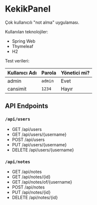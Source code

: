 # KekikPanel

Çok kullanıcılı "not alma" uygulaması.

Kullanılan teknolojiler:
- Spring Web
- Thymeleaf
- H2

Test verileri:

| Kullanıcı Adı | Parola  | Yönetici mi? |
|---------------|---------|--------------|
| admin         | `admin` | Evet         |
| cansimit      | `1234`  | Hayır        |


## API Endpoints

### `/api/users`

- GET /api/users
- GET /api/users/{username}
- POST /api/users
- PUT /api/users/{username}
- DELETE /api/users/{username}


### `/api/notes`

- GET /api/notes
- GET /api/notes/{id}
- GET /api/notes/of/{username}
- POST /api/notes
- PUT /api/notes/{id}
- DELETE /api/notes/{id}

<!--
    Bora Özdoğan
    Mayıs 2022
-->
